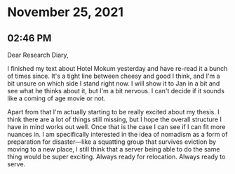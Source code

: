 # November 25, 2021

## 02:46 PM

Dear Research Diary,

I finished my text about Hotel Mokum yesterday and have re-read it a bunch of times since. It's a tight line between cheesy and good I think, and I'm a bit unsure on which side I stand right now. I will show it to Jan in a bit and see what he thinks about it, but I'm a bit nervous. I can't decide if it sounds like a coming of age movie or not.

Apart from that I'm actually starting to be really excited about my thesis. I think there are a lot of things still missing, but I hope the overall structure I have in mind works out well. Once that is the case I can see if I can fit more nuances in. I am specifically interested in the idea of nomadism as a form of preparation for disaster—like a squatting group that survives eviction by moving to a new place, I still think that a server being able to do the same thing would be super exciting. Always ready for relocation. Always ready to serve.

